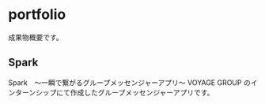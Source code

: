 # portfolio
成果物概要です。

## Spark
Spark　〜一瞬で繋がるグループメッセンジャーアプリ〜
VOYAGE GROUP のインターンシップにて作成したグループメッセンジャーアプリです。
